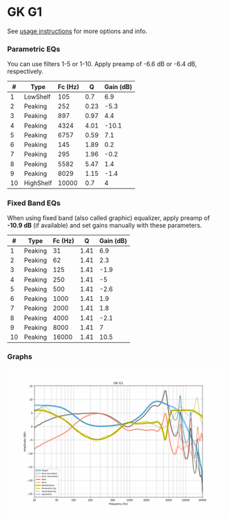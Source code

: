# GK G1
See [usage instructions](https://github.com/jaakkopasanen/AutoEq#usage) for more options and info.

### Parametric EQs
You can use filters 1-5 or 1-10. Apply preamp of -6.6 dB or -6.4 dB, respectively.

|   # | Type      |   Fc (Hz) |    Q |   Gain (dB) |
|-----|-----------|-----------|------|-------------|
|   1 | LowShelf  |       105 | 0.7  |         6.9 |
|   2 | Peaking   |       252 | 0.23 |        -5.3 |
|   3 | Peaking   |       897 | 0.97 |         4.4 |
|   4 | Peaking   |      4324 | 4.01 |       -10.1 |
|   5 | Peaking   |      6757 | 0.59 |         7.1 |
|   6 | Peaking   |       145 | 1.89 |         0.2 |
|   7 | Peaking   |       295 | 1.96 |        -0.2 |
|   8 | Peaking   |      5582 | 5.47 |         1.4 |
|   9 | Peaking   |      8029 | 1.15 |        -1.4 |
|  10 | HighShelf |     10000 | 0.7  |         4   |

### Fixed Band EQs
When using fixed band (also called graphic) equalizer, apply preamp of **-10.9 dB** (if available) and set gains manually with these parameters.

|   # | Type    |   Fc (Hz) |    Q |   Gain (dB) |
|-----|---------|-----------|------|-------------|
|   1 | Peaking |        31 | 1.41 |         6.9 |
|   2 | Peaking |        62 | 1.41 |         2.3 |
|   3 | Peaking |       125 | 1.41 |        -1.9 |
|   4 | Peaking |       250 | 1.41 |        -5   |
|   5 | Peaking |       500 | 1.41 |        -2.6 |
|   6 | Peaking |      1000 | 1.41 |         1.9 |
|   7 | Peaking |      2000 | 1.41 |         1.8 |
|   8 | Peaking |      4000 | 1.41 |        -2.1 |
|   9 | Peaking |      8000 | 1.41 |         7   |
|  10 | Peaking |     16000 | 1.41 |        10.5 |

### Graphs
![](./GK%20G1.png)

